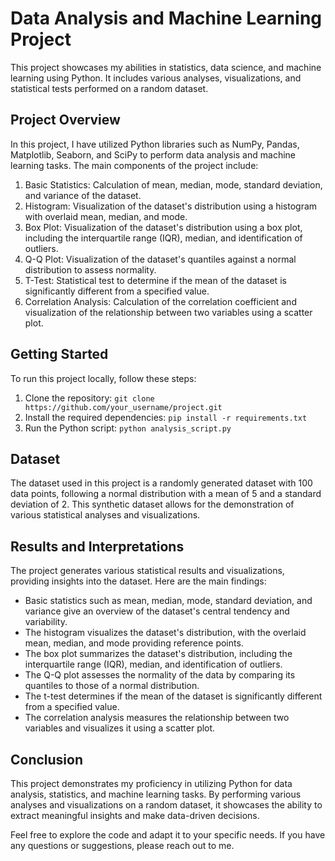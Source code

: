 # Data Analysis and Machine Learning Project

This project showcases my abilities in statistics, data science, and machine learning using Python. It includes various analyses, visualizations, and statistical tests performed on a random dataset.

## Project Overview

In this project, I have utilized Python libraries such as NumPy, Pandas, Matplotlib, Seaborn, and SciPy to perform data analysis and machine learning tasks. The main components of the project include:

1. Basic Statistics: Calculation of mean, median, mode, standard deviation, and variance of the dataset.
2. Histogram: Visualization of the dataset's distribution using a histogram with overlaid mean, median, and mode.
3. Box Plot: Visualization of the dataset's distribution using a box plot, including the interquartile range (IQR), median, and identification of outliers.
4. Q-Q Plot: Visualization of the dataset's quantiles against a normal distribution to assess normality.
5. T-Test: Statistical test to determine if the mean of the dataset is significantly different from a specified value.
6. Correlation Analysis: Calculation of the correlation coefficient and visualization of the relationship between two variables using a scatter plot.

## Getting Started

To run this project locally, follow these steps:

1. Clone the repository: `git clone https://github.com/your_username/project.git`
2. Install the required dependencies: `pip install -r requirements.txt`
3. Run the Python script: `python analysis_script.py`

## Dataset

The dataset used in this project is a randomly generated dataset with 100 data points, following a normal distribution with a mean of 5 and a standard deviation of 2. This synthetic dataset allows for the demonstration of various statistical analyses and visualizations.

## Results and Interpretations

The project generates various statistical results and visualizations, providing insights into the dataset. Here are the main findings:

- Basic statistics such as mean, median, mode, standard deviation, and variance give an overview of the dataset's central tendency and variability.
- The histogram visualizes the dataset's distribution, with the overlaid mean, median, and mode providing reference points.
- The box plot summarizes the dataset's distribution, including the interquartile range (IQR), median, and identification of outliers.
- The Q-Q plot assesses the normality of the data by comparing its quantiles to those of a normal distribution.
- The t-test determines if the mean of the dataset is significantly different from a specified value.
- The correlation analysis measures the relationship between two variables and visualizes it using a scatter plot.

## Conclusion

This project demonstrates my proficiency in utilizing Python for data analysis, statistics, and machine learning tasks. By performing various analyses and visualizations on a random dataset, it showcases the ability to extract meaningful insights and make data-driven decisions.

Feel free to explore the code and adapt it to your specific needs. If you have any questions or suggestions, please reach out to me.
